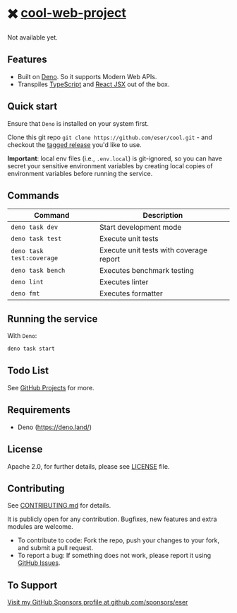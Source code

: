 # ✖️ [cool-web-project](https://github.com/eser/cool-web-project)

Not available yet.

## Features

- Built on [Deno](https://deno.land). So it supports Modern Web APIs.
- Transpiles [TypeScript](https://www.typescriptlang.org/) and
  [React JSX](https://reactjs.org/) out of the box.

## Quick start

Ensure that `Deno` is installed on your system first.

Clone this git repo `git clone https://github.com/eser/cool.git` - and checkout
the [tagged release](https://github.com/eser/cool/releases) you'd like to use.

**Important**: local env files (i.e., `.env.local`) is git-ignored, so you can
have secret your sensitive environment variables by creating local copies of
environment variables before running the service.

## Commands

| Command                   | Description                             |
| ------------------------- | --------------------------------------- |
| `deno task dev`           | Start development mode                  |
| `deno task test`          | Execute unit tests                      |
| `deno task test:coverage` | Execute unit tests with coverage report |
| `deno task bench`         | Executes benchmark testing              |
| `deno lint`               | Executes linter                         |
| `deno fmt`                | Executes formatter                      |

## Running the service

With `Deno`:

```bash
deno task start
```

## Todo List

See [GitHub Projects](https://github.com/eser/cool/projects) for more.

## Requirements

- Deno (https://deno.land/)

## License

Apache 2.0, for further details, please see [LICENSE](LICENSE) file.

## Contributing

See [CONTRIBUTING.md](CONTRIBUTING.md) for details.

It is publicly open for any contribution. Bugfixes, new features and extra
modules are welcome.

- To contribute to code: Fork the repo, push your changes to your fork, and
  submit a pull request.
- To report a bug: If something does not work, please report it using
  [GitHub Issues](https://github.com/eser/cool/issues).

## To Support

[Visit my GitHub Sponsors profile at github.com/sponsors/eser](https://github.com/sponsors/eser)
